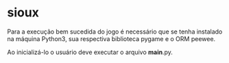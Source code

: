 # sioux
Para a execução bem sucedida do jogo é necessário que se tenha instalado na máquina Python3, sua respectiva biblioteca pygame e o ORM peewee.

Ao inicializá-lo o usuário deve executar o arquivo __main__.py.
